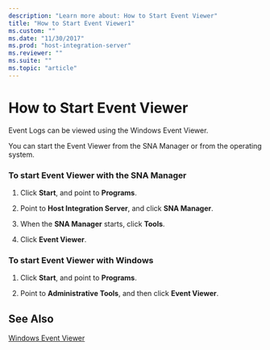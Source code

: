 ```yaml
---
description: "Learn more about: How to Start Event Viewer"
title: "How to Start Event Viewer1"
ms.custom: ""
ms.date: "11/30/2017"
ms.prod: "host-integration-server"
ms.reviewer: ""
ms.suite: ""
ms.topic: "article"
---
```

# How to Start Event Viewer
Event Logs can be viewed using the Windows Event Viewer.  
  
 You can start the Event Viewer from the SNA Manager or from the operating system.  
  
### To start Event Viewer with the SNA Manager  
  
1.  Click **Start**, and point to **Programs**.  
  
2.  Point to **Host Integration Server**, and click **SNA Manager**.  
  
3.  When the **SNA Manager** starts, click **Tools**.  
  
4.  Click **Event Viewer**.  
  
### To start Event Viewer with Windows  
  
1.  Click **Start**, and point to **Programs**.  
  
2.  Point to **Administrative Tools**, and then click **Event Viewer**.  
  
## See Also  
 [Windows Event Viewer](../core/windows-event-viewer1.md)
